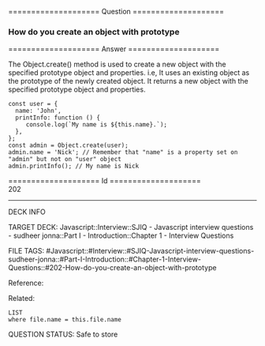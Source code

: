 ==================== Question ====================  

### How do you create an object with prototype  

==================== Answer ====================  

The Object.create() method is used to create a new object with the specified prototype object and properties. i.e, It uses an existing object as the prototype of the newly created object. It returns a new object with the specified prototype object and properties.

<!-- codeblock-start -->
<pre><code class="hljs language-javascript"><span class="hljs-keyword">const</span> user = {
  <span class="hljs-attr">name</span>: <span class="hljs-string">'John'</span>,
  <span class="hljs-attr">printInfo</span>: <span class="hljs-keyword">function</span> (<span class="hljs-params"></span>) {
     <span class="hljs-variable language_">console</span>.<span class="hljs-title function_">log</span>(<span class="hljs-string">`My name is <span class="hljs-subst">${<span class="hljs-variable language_">this</span>.name}</span>.`</span>);
  },
};
<span class="hljs-keyword">const</span> admin = <span class="hljs-title class_">Object</span>.<span class="hljs-title function_">create</span>(user);
admin.<span class="hljs-property">name</span> = <span class="hljs-string">'Nick'</span>; <span class="hljs-comment">// Remember that "name" is a property set on "admin" but not on "user" object</span>
admin.<span class="hljs-title function_">printInfo</span>(); <span class="hljs-comment">// My name is Nick</span>
</code></pre>
<!-- codeblock-end -->

==================== Id ====================  
202

---

DECK INFO

TARGET DECK: Javascript::Interview::SJIQ - Javascript interview questions - sudheer jonna::Part I - Introduction::Chapter 1 - Interview Questions

FILE TAGS: #Javascript::#Interview::#SJIQ-Javascript-interview-questions-sudheer-jonna::#Part-I-Introduction::#Chapter-1-Interview-Questions::#202-How-do-you-create-an-object-with-prototype

Reference:

Related:

```dataview
LIST
where file.name = this.file.name
```

QUESTION STATUS: Safe to store
